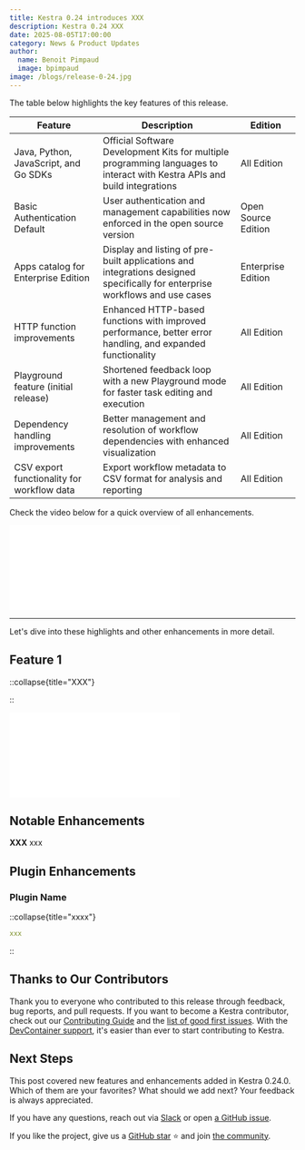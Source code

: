 ```yaml
---
title: Kestra 0.24 introduces XXX
description: Kestra 0.24 XXX
date: 2025-08-05T17:00:00
category: News & Product Updates
author:
  name: Benoit Pimpaud
  image: bpimpaud
image: /blogs/release-0-24.jpg
---
```



The table below highlights the key features of this release.

| Feature                                   | Description                                                                | Edition |
|-------------------------------------------|----------------------------------------------------------------------------| --- |
| Java, Python, JavaScript, and Go SDKs     | Official Software Development Kits for multiple programming languages to interact with Kestra APIs and build integrations | All Edition |
| Basic Authentication Default     | User authentication and management capabilities now enforced in the open source version | Open Source Edition |
| Apps catalog for Enterprise Edition     | Display and listing of pre-built applications and integrations designed specifically for enterprise workflows and use cases | Enterprise Edition |
| HTTP function improvements     | Enhanced HTTP-based functions with improved performance, better error handling, and expanded functionality | All Edition |
| Playground feature (initial release)     | Shortened feedback loop with a new Playground mode for faster task editing and execution | All Edition |
| Dependency handling improvements     | Better management and resolution of workflow dependencies with enhanced visualization | All Edition |
| CSV export functionality for workflow data     | Export workflow metadata to CSV format for analysis and reporting | All Edition |


Check the video below for a quick overview of all enhancements.

<div class="video-container">
    <iframe src="XXXX" title="YouTube video player" frameborder="0" allow="accelerometer; autoplay; clipboard-write; encrypted-media; gyroscope; picture-in-picture; web-share" referrerpolicy="strict-origin-when-cross-origin" allowfullscreen></iframe>
</div>

---

Let's dive into these highlights and other enhancements in more detail.


## Feature 1

::collapse{title="XXX"}

::

<div class="video-container">
    <iframe src="XXX" title="Multi Panel Editor" frameborder="0" allow="accelerometer; autoplay; clipboard-write; encrypted-media; gyroscope; picture-in-picture; web-share" referrerpolicy="strict-origin-when-cross-origin" allowfullscreen></iframe>
</div>



## Notable Enhancements

**XXX** xxx

## Plugin Enhancements

### Plugin Name



::collapse{title="xxxx"}
```yaml
xxx
```
::


## Thanks to Our Contributors

Thank you to everyone who contributed to this release through feedback, bug reports, and pull requests. If you want to become a Kestra contributor, check out our [Contributing Guide](https://kestra.io/docs/getting-started/contributing) and the [list of good first issues](https://github.com/search?q=org%3Akestra-io+label%3A%22good+first+issue%22+is%3Aopen&type=issues&utm_source=GitHub&utm_medium=github&utm_content=Good+First+Issues). With the [DevContainer support](docs/01.getting-started/03.contributing.md), it's easier than ever to start contributing to Kestra.

## Next Steps

This post covered new features and enhancements added in Kestra 0.24.0. Which of them are your favorites? What should we add next? Your feedback is always appreciated.

If you have any questions, reach out via [Slack](https://kestra.io/slack) or open [a GitHub issue](https://github.com/kestra-io/kestra).

If you like the project, give us a [GitHub star](https://github.com/kestra-io/kestra) ⭐️ and join [the community](https://kestra.io/slack). 